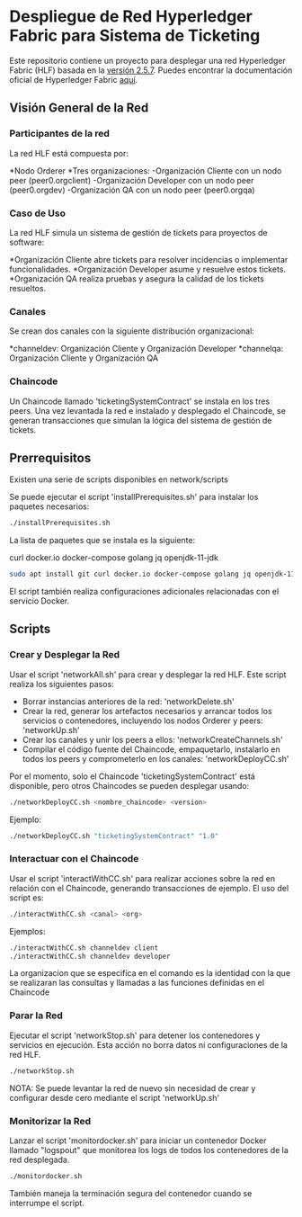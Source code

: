 
# Despliegue de Red Hyperledger Fabric para Sistema de Ticketing

Este repositorio contiene un proyecto para desplegar una red Hyperledger Fabric (HLF) basada en la [versión 2.5.7](https://github.com/hyperledger/fabric/releases/tag/v2.5.7). Puedes encontrar la documentación oficial de Hyperledger Fabric [aquí](https://hyperledger-fabric.readthedocs.io/en/release-2.5/).

## Visión General de la Red

### Participantes de la red

La red HLF está compuesta por:

*Nodo Orderer
*Tres organizaciones:
    -Organización Cliente con un nodo peer (peer0.orgclient)
    -Organización Developer con un nodo peer (peer0.orgdev)
    -Organización QA con un nodo peer (peer0.orgqa)

### Caso de Uso

La red HLF simula un sistema de gestión de tickets para proyectos de software:

*Organización Cliente abre tickets para resolver incidencias o implementar funcionalidades.
*Organización Developer asume y resuelve estos tickets.
*Organización QA realiza pruebas y asegura la calidad de los tickets resueltos.

### Canales

Se crean dos canales con la siguiente distribución organizacional:

*channeldev: Organización Cliente y Organización Developer
*channelqa: Organización Cliente y Organización QA

### Chaincode

Un Chaincode llamado 'ticketingSystemContract' se instala en los tres peers. 
Una vez levantada la red e instalado y desplegado el Chaincode, se generan transacciones que simulan la lógica del sistema de gestión de tickets.

## Prerrequisitos

Existen una serie de scripts disponibles en network/scripts

Se puede ejecutar el script 'installPrerequisites.sh' para instalar los paquetes necesarios:

```bash
./installPrerequisites.sh
```
La lista de paquetes que se instala es la siguiente:

curl
docker.io
docker-compose
golang
jq
openjdk-11-jdk

```bash
sudo apt install git curl docker.io docker-compose golang jq openjdk-11-jdk -y
```

El script también realiza configuraciones adicionales relacionadas con el servicio Docker.

## Scripts

### Crear y Desplegar la Red

Usar el script 'networkAll.sh' para crear y desplegar la red HLF. Este script realiza los siguientes pasos:

* Borrar instancias anteriores de la red: 'networkDelete.sh'
* Crear la red, generar los artefactos necesarios y arrancar todos los servicios o contenedores, incluyendo los nodos Orderer y peers: 'networkUp.sh'
* Crear los canales y unir los peers a ellos: 'networkCreateChannels.sh'
* Compilar el código fuente del Chaincode, empaquetarlo, instalarlo en todos los peers y comprometerlo en los canales: 'networkDeployCC.sh'

Por el momento, solo el Chaincode 'ticketingSystemContract' está disponible, pero otros Chaincodes se pueden desplegar usando:

```bash
./networkDeployCC.sh <nombre_chaincode> <version>
```

Ejemplo:

```bash
./networkDeployCC.sh "ticketingSystemContract" "1.0"
```

### Interactuar con el Chaincode

Usar el script 'interactWithCC.sh' para realizar acciones sobre la red en relación con el Chaincode, generando transacciones de ejemplo. El uso del script es:

```bash
./interactWithCC.sh <canal> <org>
```

Ejemplos:

```bash
./interactWithCC.sh channeldev client
./interactWithCC.sh channeldev developer
```

La organizacion que se especifica en el comando es la identidad con la que se realizaran las consultas y llamadas a las funciones definidas en el Chaincode

### Parar la Red

Ejecutar el script 'networkStop.sh' para detener los contenedores y servicios en ejecución. Esta acción no borra datos ni configuraciones de la red HLF.

```bash
./networkStop.sh
```
NOTA: Se puede levantar la red de nuevo sin necesidad de crear y configurar desde cero mediante el script 'networkUp.sh'

### Monitorizar la Red

Lanzar el script 'monitordocker.sh' para iniciar un contenedor Docker llamado "logspout" que monitorea los logs de todos los contenedores de la red desplegada.

```bash
./monitordocker.sh
```

También maneja la terminación segura del contenedor cuando se interrumpe el script.